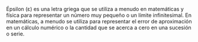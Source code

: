 Épsilon (ε) es una letra griega que se utiliza a menudo en matemáticas y física para representar un número muy pequeño o un límite infinitesimal. En matemáticas, a menudo se utiliza para representar el error de aproximación en un cálculo numérico o la cantidad que se acerca a cero en una sucesión o serie.